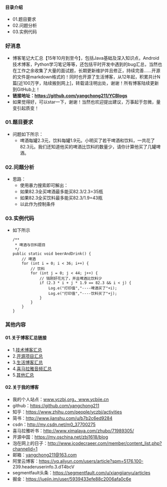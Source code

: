 #### 目录介绍
- 01.题目要求
- 02.问题分析
- 03.实例代码



### 好消息
- 博客笔记大汇总【15年10月到至今】，包括Java基础及深入知识点，Android技术博客，Python学习笔记等等，还包括平时开发中遇到的bug汇总，当然也在工作之余收集了大量的面试题，长期更新维护并且修正，持续完善……开源的文件是markdown格式的！同时也开源了生活博客，从12年起，积累共计N篇[近100万字，陆续搬到网上]，转载请注明出处，谢谢！所有博客陆续更新到GitHub上！
- **链接地址：https://github.com/yangchong211/YCBlogs**
- 如果觉得好，可以star一下，谢谢！当然也欢迎提出建议，万事起于忽微，量变引起质变！






### 01.题目要求
- 问题如下所示：
    - 啤酒每罐2.3元，饮料每罐1.9元。小明买了若干啤酒和饮料，一共花了82.3元。我们还知道他买的啤酒比饮料的数量少，请你计算他买了几罐啤酒。




### 02.问题分析
- 思路：
    - 使用暴力搜索即可解出：
    - 如果82.3全买啤酒最多能买82.3/2.3=35瓶
    - 如果82.3全买饮料最多能买82.3/1.9=43瓶
    - 以此作为控制条件


### 03.实例代码
- 如下所示
    ```
    /**
     * 啤酒与饮料题目
     */
    public static void beerAndDrink() {
        // 啤酒
        for (int i = 0; i < 36; i++) {
            // 饮料
            for (int j = 0; j < 44; j++) {
                // 钱刚好花光了，并且啤酒比饮料少
                if (2.3 * i + j * 1.9 == 82.3 && i < j) {
                    Log.e("打印值","----啤酒买了"+i);
                    Log.e("打印值","----饮料买了"+j);
                }
            }
        }
    }
    ```




### 其他内容
#### 01.关于博客汇总链接
- 1.[技术博客汇总](https://www.jianshu.com/p/614cb839182c)
- 2.[开源项目汇总](https://blog.csdn.net/m0_37700275/article/details/80863574)
- 3.[生活博客汇总](https://blog.csdn.net/m0_37700275/article/details/79832978)
- 4.[喜马拉雅音频汇总](https://www.jianshu.com/p/f665de16d1eb)
- 5.[其他汇总](https://www.jianshu.com/p/53017c3fc75d)



#### 02.关于我的博客
- 我的个人站点：www.yczbj.org，www.ycbjie.cn
- github：https://github.com/yangchong211
- 知乎：https://www.zhihu.com/people/yczbj/activities
- 简书：http://www.jianshu.com/u/b7b2c6ed9284
- csdn：http://my.csdn.net/m0_37700275
- 喜马拉雅听书：http://www.ximalaya.com/zhubo/71989305/
- 开源中国：https://my.oschina.net/zbj1618/blog
- 泡在网上的日子：http://www.jcodecraeer.com/member/content_list.php?channelid=1
- 邮箱：yangchong211@163.com
- 阿里云博客：https://yq.aliyun.com/users/article?spm=5176.100- 239.headeruserinfo.3.dT4bcV
- segmentfault头条：https://segmentfault.com/u/xiangjianyu/articles
- 掘金：https://juejin.im/user/5939433efe88c2006afa0c6e










